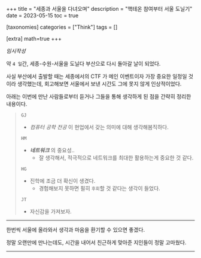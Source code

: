 +++
title = "세종과 서울을 다녀오며"
description = "핵테온 참여부터 서울 도닐기"
date = 2023-05-15
toc = true

[taxonomies]
categories = ["Think"]
tags = []

[extra]
math=true
+++

*임시작성*

약 `4 일`간, 세종-수원-서울을 도닐다 부산으로 다시 돌아갈 날이 되었다.

사실 부산에서 출발할 때는 <txtylw>세종에서의 CTF</txtylw> 가 메인 이벤트이자 가장 중요한 일정일 것이라 생각했는데, 회고해보면 <txtylw>서울에서 보낸 시간</txtylw>도 그에 못지 않게 인상적이었다.

아래는 이번에 만난 사람들로부터 듣거나 그들을 통해 생각하게 된 점을 간략히 정리한 내용이다.

> `GJ`
> - *컴퓨터 공학 전공* 이 현업에서 갖는 의미에 대해 생각해봄직하다.
> 
> `HM`
> - ***네트워크*** 의 중요성..
>   - 잘 생각해서, <txtred>적극적</txtred>으로 네트워크를 최대한 활용하는게 중요한 것 같다.
> 
> `HG`
> - 진학에 조금 더 확신이 생겼다.
>   - 경험해보지 못하면 필히 `후회`할 것 같다는 생각이 들었다.
> 
> `JT`
> - 자신감을 가져보자.

---

한번씩 서울에 올라와서 생각과 마음을 환기할 수 있으면 좋겠다.

정말 오랜만에 만나는데도, 시간을 내어서 친근하게 맞아준 지인들이 정말 고마웠다.

---
